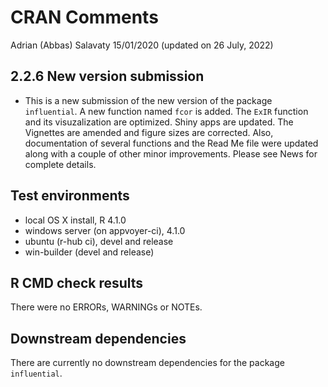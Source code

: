 CRAN Comments
================
Adrian (Abbas) Salavaty
15/01/2020 (updated on 26 July, 2022)

## 2.2.6 New version submission

-   This is a new submission of the new version of the package
    `influential`. A new function named `fcor` is added. The `ExIR`
    function and its visuzalization are optimized. Shiny apps are
    updated. The Vignettes are amended and figure sizes are corrected.
    Also, documentation of several functions and the Read Me file were
    updated along with a couple of other minor improvements. Please see
    News for complete details.

## Test environments

-   local OS X install, R 4.1.0
-   windows server (on appvoyer-ci), 4.1.0
-   ubuntu (r-hub ci), devel and release
-   win-builder (devel and release)

## R CMD check results

There were no ERRORs, WARNINGs or NOTEs.

## Downstream dependencies

There are currently no downstream dependencies for the package
`influential`.
